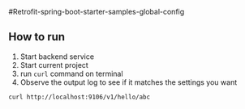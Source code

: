 #Retrofit-spring-boot-starter-samples-global-config

## How to run
1. Start backend service
2. Start current project
3. run `curl` command on terminal
4. Observe the output log to see if it matches the settings you want

``` shell
curl http://localhost:9106/v1/hello/abc 
```


